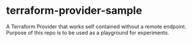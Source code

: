 # terraform-provider-sample

A Terraform Provider that works self contained without a remote endpoint.
Purpose of this repo is to be used as a playground for experiments.